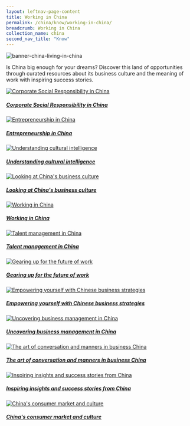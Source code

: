 ```yaml
---
layout: leftnav-page-content
title: Working in China
permalink: /china/know/working-in-china/
breadcrumb: Working in China
collection_name: china
second_nav_title: "Know"
---
```


![banner-china-living-in-china](\images\china-working\Working-in-China-cover-pic.jpg)

Is China big enough for your dreams? Discover this land of opportunities through curated resources about its business culture and the meaning of work with inspiring success stories.

<div>
	<div class="row is-multiline">
		<div class="col is-half-tablet padding--bottom--lg">
			<a href="/china/know/working-in-china/csr-china/" class="project-link">
				<img src="/images/china-working/csr-china-small.jpg" alt="Corporate Social Responsibility in China" class="project-image">
			<div class="project-card">
				<div class="project-title margin--bottom--xs">
					<h5><b>Corporate Social Responsibility in China</b></h5>
				</div>
			</div>
			</a>
		</div>
		<div class="col is-half-tablet padding--bottom--lg">
			<a href="/china/know/working-in-china/entrepreneurship-in-china/" class="project-link">
				<img src="/images/china-working/entrepreneurship-china-small.jpg" alt="Entrepreneurship in China" class="project-image">
			<div class="project-card">
				<div class="project-title margin--bottom--xs">
					<h5><b>Entrepreneurship in China</b></h5>
				</div>
			</div>
			</a>
		</div>
	</div>
</div>

<p><p>

<div>
	<div class="row is-multiline">
		<div class="col is-half-tablet padding--bottom--lg">
			<a href="/china/know/working-in-china/understanding-cultural-intelligence/" class="project-link">
				<img src="/images/china-working/cultural-intelligence-small.jpg" alt="Understanding cultural intelligence" class="project-image">
			<div class="project-card">
				<div class="project-title margin--bottom--xs">
					<h5><b>Understanding cultural intelligence</b></h5>
				</div>
			</div>
			</a>
		</div>
		<div class="col is-half-tablet padding--bottom--lg">
			<a href="/china/know/working-in-china/business-culture/" class="project-link">
				<img src="/images/china-working/business-culture-small.jpg" alt="Looking at China's business culture" class="project-image">
			<div class="project-card">
				<div class="project-title margin--bottom--xs">
					<h5><b>Looking at China's business culture</b></h5>
				</div>
			</div>
			</a>
		</div>
	</div>
</div>

<p><p>

<div>
	<div class="row is-multiline">
		<div class="col is-half-tablet padding--bottom--lg">
			<a href="/china/know/working-in-china/working-in-china/" class="project-link">
				<img src="/images/china-working/working-in-china-small.jpg" alt="Working in China" class="project-image">
			<div class="project-card">
				<div class="project-title margin--bottom--xs">
					<h5><b>Working in China</b></h5>
				</div>
			</div>
			</a>
		</div>
		<div class="col is-half-tablet padding--bottom--lg">
			<a href="/china/know/working-in-china/talent-management/" class="project-link">
				<img src="/images/china-working/talent-management-small.jpg" alt="Talent management in China" class="project-image">
			<div class="project-card">
				<div class="project-title margin--bottom--xs">
					<h5><b>Talent management in China</b></h5>
				</div>
			</div>
			</a>
		</div>
	</div>
</div>

<p><p>

<div>
	<div class="row is-multiline">
		<div class="col is-half-tablet padding--bottom--lg">
			<a href="/china/know/working-in-china/future-of-work/" class="project-link">
				<img src="/images/china-working/future-of-work-small.jpg" alt="Gearing up for the future of work" class="project-image">
			<div class="project-card">
				<div class="project-title margin--bottom--xs">
					<h5><b>Gearing up for the future of work</b></h5>
				</div>
			</div>
			</a>
		</div>
		<div class="col is-half-tablet padding--bottom--lg">
			<a href="/china/know/working-in-china/business-strategy/" class="project-link">
				<img src="/images/china-working/business-strategy-small.jpg" alt="Empowering yourself with Chinese business strategies" class="project-image">
			<div class="project-card">
				<div class="project-title margin--bottom--xs">
					<h5><b>Empowering yourself with Chinese business strategies</b></h5>
				</div>
			</div>
			</a>
		</div>
	</div>
</div>

<p><p>

<div>
	<div class="row is-multiline">
		<div class="col is-half-tablet padding--bottom--lg">
			<a href="/china/know/working-in-china/business-management/" class="project-link">
				<img src="/images/china-working/business-management-small.jpg" alt="Uncovering business management in China" class="project-image">
			<div class="project-card">
				<div class="project-title margin--bottom--xs">
					<h5><b>Uncovering business management in China</b></h5>
				</div>
			</div>
			</a>
		</div>
		<div class="col is-half-tablet padding--bottom--lg">
			<a href="/china/know/working-in-china/conversation-and-manners/" class="project-link">
				<img src="/images/china-working/art-of-conversation-and-manners-small.jpg" alt="The art of conversation and manners in business China" class="project-image">
			<div class="project-card">
				<div class="project-title margin--bottom--xs">
					<h5><b>The art of conversation and manners in business China</b></h5>
				</div>
			</div>
			</a>
		</div>
	</div>
</div>

<p><p>

<div>
	<div class="row is-multiline">
		<div class="col is-half-tablet padding--bottom--lg">
			<a href="/china/know/working-in-china/inspiring-insights/" class="project-link">
				<img src="/images/china-working/inspiring-insights-small.jpg" alt="Inspiring insights and success stories from China" class="project-image">
			<div class="project-card">
				<div class="project-title margin--bottom--xs">
					<h5><b>Inspiring insights and success stories from China</b></h5>
				</div>
			</div>
			</a>
		</div>
		<div class="col is-half-tablet padding--bottom--lg">
			<a href="/china/know/working-in-china/consumer-market-and-culture/" class="project-link">
				<img src="/images/china-working/consumer-market-and-culture-small.jpg" alt="China's consumer market and culture" class="project-image">
			<div class="project-card">
				<div class="project-title margin--bottom--xs">
					<h5><b>China's consumer market and culture</b></h5>
				</div>
			</div>
			</a>
		</div>
	</div>
</div>
